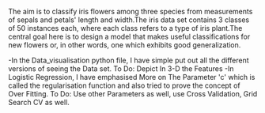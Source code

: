 The aim is to classify iris flowers among three species from measurements of sepals and petals' length and width.The iris data set contains 3 classes of 50 instances each, where each class refers to a type of iris plant.The central goal here is to design a model that makes useful classifications for new flowers or, in other words, one which exhibits good generalization.

-In the Data_visualisation python file, I have simple put out all the different versions of seeing the Data set. To Do: Depict In 3-D the Features
-In Logistic Regression, I have emphasised More on The Parameter 'c' which is called the regularisation function and also tried to prove the concept of Over Fitting. To Do: Use other Parameters as well, use Cross Validation, Grid Search CV as well.
